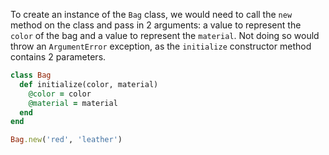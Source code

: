 To create an instance of the `Bag` class, we would need to call the `new` method on the class and pass in 2 arguments: a value to represent the `color` of the bag and a value to represent the `material`. Not doing so would throw an `ArgumentError` exception, as the `initialize` constructor method contains 2 parameters.

```ruby
class Bag
  def initialize(color, material)
    @color = color
    @material = material
  end
end

Bag.new('red', 'leather')
```
